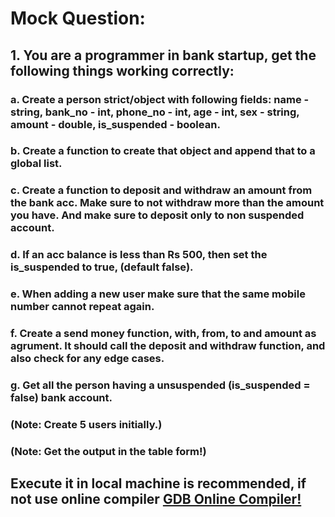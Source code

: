 # Mock Question:

## 1. You are a programmer in bank startup, get the following things working correctly: 
### a. Create a person strict/object with following fields: name - string, bank_no - int, phone_no - int, age - int, sex - string, amount - double, is_suspended - boolean. 

### b. Create a function to create that object and append that to a global list. 

### c. Create a function to deposit and withdraw an amount from the bank acc. Make sure to not withdraw more than the amount you have. And make sure to deposit only to non suspended account.

### d. If an acc balance is less than Rs 500, then set the is_suspended to true, (default false). 

### e. When adding a new user make sure that the same mobile number cannot repeat again. 

### f. Create a send money function, with, from, to and amount as agrument. It should call the deposit and withdraw function, and also check for any edge cases.

### g. Get all the person having a unsuspended (is_suspended = false) bank account. 

### (Note: Create 5 users initially.)

### (Note: Get the output in the table form!)

## Execute it in local machine is recommended, if not use online compiler [GDB Online Compiler!](https://www.onlinegdb.com/)